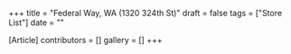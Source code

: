 +++
title = "Federal Way, WA (1320 324th St)"
draft = false
tags = ["Store List"]
date = ""

[Article]
contributors = []
gallery = []
+++